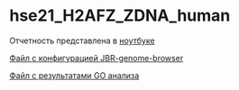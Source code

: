 # hse21_H2AFZ_ZDNA_human
Отчетность представлена в [ноутбуке](https://github.com/InfJoker/hse21_H2AFZ_ZDNA_human/blob/master/biohw1.ipynb)

[Файл с конфигурацией JBR-genome-browser](https://github.com/InfJoker/hse21_H2AFZ_ZDNA_human/blob/master/data/biohw1session.yaml)

[Файл с результатами GO анализа](https://github.com/InfJoker/hse21_H2AFZ_ZDNA_human/blob/master/data/go_analysis.txt)
